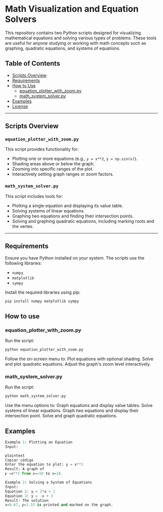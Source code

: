 # Math Visualization and Equation Solvers

This repository contains two Python scripts designed for visualizing mathematical equations and solving various types of problems. These tools are useful for anyone studying or working with math concepts such as graphing, quadratic equations, and systems of equations.

## Table of Contents
- [Scripts Overview](#scripts-overview)
- [Requirements](#requirements)
- [How to Use](#how-to-use)
  - [equation_plotter_with_zoom.py](#equation_plotter_with_zoompypy)
  - [math_system_solver.py](#math_system_solverpy)
- [Examples](#examples)
- [License](#license)

---

## Scripts Overview

### `equation_plotter_with_zoom.py`
This script provides functionality for:
- Plotting one or more equations (e.g., `y = x**2`, `y = np.sin(x)`).
- Shading areas above or below the graph.
- Zooming into specific ranges of the plot.
- Interactively setting graph ranges or zoom factors.

### `math_system_solver.py`
This script includes tools for:
- Plotting a single equation and displaying its value table.
- Solving systems of linear equations.
- Graphing two equations and finding their intersection points.
- Solving and graphing quadratic equations, including marking roots and the vertex.

---

## Requirements

Ensure you have Python installed on your system. The scripts use the following libraries:
- `numpy`
- `matplotlib`
- `sympy`

Install the required libraries using pip:

```bash
pip install numpy matplotlib sympy
```
## How to use

### equation_plotter_with_zoom.py

Run the script:
```bash
python equation_plotter_with_zoom.py
```
Follow the on-screen menu to:
Plot equations with optional shading.
Solve and plot quadratic equations.
Adjust the graph's zoom level interactively.

### math_system_solver.py

Run the script:
```bash
python math_system_solver.py
```
Use the menu options to:
Graph equations and display value tables.
Solve systems of linear equations.
Graph two equations and display their intersection point.
Solve and graph quadratic equations.

## Examples

```python
Example 1: Plotting an Equation
Input:

plaintext
Copiar código
Enter the equation to plot: y = x**2
Result: A graph of 
𝑦 =𝑥**2 from 𝑥=−10 to 𝑥=10.

Example 2: Solving a System of Equations
Input:
Equation 1: y = 2*x + 1
Equation 2: y = -x + 3
Result: The solution 
𝑥=0.67, 𝑦=2.33 is printed and marked on the graph.
```

